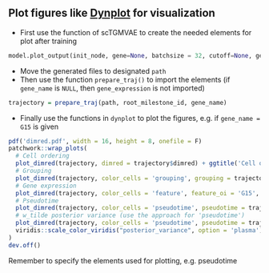 ## Plot figures like [Dynplot](https://github.com/dynverse/dynplot) for visualization

- First use the function of scTGMVAE to create the needed elements for plot after training
```python
model.plot_output(init_node, gene=None, batchsize = 32, cutoff=None, gene=None, thres=0.5, method='mean')
```
- Move the generated files to designated `path`
- Then use the function `prepare_traj()` to import the elements (if `gene_name` is `NULL`, then `gene_expression` is not imported)
```R
trajectory = prepare_traj(path, root_milestone_id, gene_name)
```
- Finally use the functions in `dynplot` to plot the figures, e.g. if `gene_name = G15` is given
```R
pdf('dimred.pdf', width = 16, height = 8, onefile = F)
patchwork::wrap_plots(
  # Cell ordering
  plot_dimred(trajectory, dimred = trajectory$dimred) + ggtitle('Cell ordeing'),
  # Grouping
  plot_dimred(trajectory, color_cells = 'grouping', grouping = trajectory$grouping, dimred = trajectory$dimred) + ggtitle('True grouping'),
  # Gene expression
  plot_dimred(trajectory, color_cells = 'feature', feature_oi = 'G15', dimred = trajectory$dimred) + ggtitle('Gene expression'),
  # Pseudotime
  plot_dimred(trajectory, color_cells = 'pseudotime', pseudotime = trajectory$pseudotime, dimred = trajectory$dimred) + ggtitle('Pseudotime')
  # w_tilde posterior variance (use the approach for 'pseudotime')
  plot_dimred(trajectory, color_cells = 'pseudotime', pseudotime = trajectory$pos_var, dimred = trajectory$dimred, hex_cells = FALSE) +
  viridis::scale_color_viridis("posterior_variance", option = 'plasma') + ggtitle('Posterior variance')
)
dev.off()
```
Remember to specify the elements used for plotting, e.g. pseudotime
